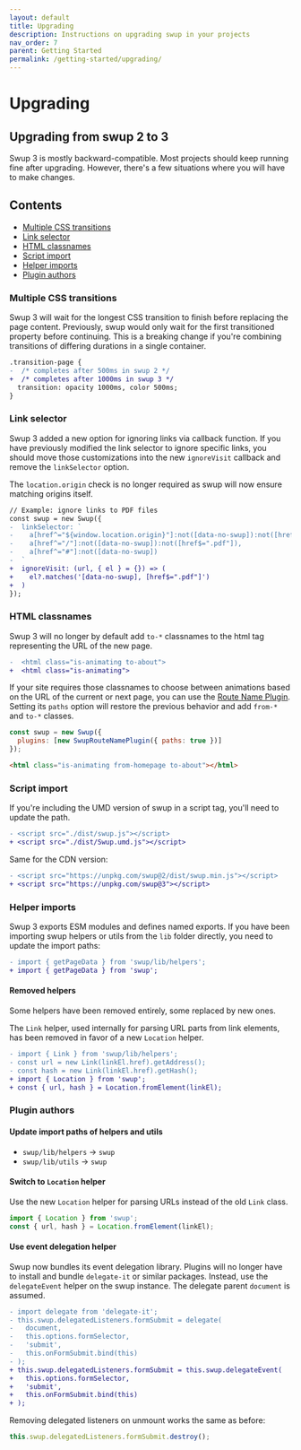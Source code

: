 ```yaml
---
layout: default
title: Upgrading
description: Instructions on upgrading swup in your projects
nav_order: 7
parent: Getting Started
permalink: /getting-started/upgrading/
---
```


# Upgrading

## Upgrading from swup 2 to 3

Swup 3 is mostly backward-compatible. Most projects should keep running fine after upgrading. However, there's a few situations where you will have to make changes.

## Contents

- [Multiple CSS transitions](#multiple-css-transitions)
- [Link selector](#link-selector)
- [HTML classnames](#html-classnames)
- [Script import](#script-import)
- [Helper imports](#helper-imports)
- [Plugin authors](#plugin-authors)

### Multiple CSS transitions

Swup 3 will wait for the longest CSS transition to finish before replacing the page content. Previously, swup would only wait for the first transitioned property before continuing. This is a breaking change if you're combining transitions of differing durations in a single container.

```diff
.transition-page {
-  /* completes after 500ms in swup 2 */
+  /* completes after 1000ms in swup 3 */
  transition: opacity 1000ms, color 500ms;
}
```

### Link selector

Swup 3 added a new option for ignoring links via callback function. If you have previously modified the link selector to ignore specific links, you should move those customizations into the new `ignoreVisit` callback and remove the `linkSelector` option.

The `location.origin` check is no longer required as swup will now ensure matching origins itself.

```diff
// Example: ignore links to PDF files
const swup = new Swup({
-  linkSelector: `
-    a[href^="${window.location.origin}"]:not([data-no-swup]):not([href$=".pdf"]),
-    a[href^="/"]:not([data-no-swup]):not([href$=".pdf"]),
-    a[href^="#"]:not([data-no-swup])
-  `
+  ignoreVisit: (url, { el } = {}) => (
+    el?.matches('[data-no-swup], [href$=".pdf"]')
+  )
});
```

### HTML classnames

Swup 3 will no longer by default add `to-*` classnames to the html tag
representing the URL of the new page.

```diff
-  <html class="is-animating to-about">
+  <html class="is-animating">
```

If your site requires those classnames to choose between animations based on the
URL of the current or next page, you can use the
[Route Name Plugin](/plugins/route-name-plugin). Setting its `paths` option will
restore the previous behavior and add `from-*` and `to-*` classes.

```js
const swup = new Swup({
  plugins: [new SwupRouteNamePlugin({ paths: true })]
});
```

```html
<html class="is-animating from-homepage to-about"></html>
```

### Script import

If you're including the UMD version of swup in a script tag, you'll need to update the path.

```diff
- <script src="./dist/swup.js"></script>
+ <script src="./dist/Swup.umd.js"></script>
```

Same for the CDN version:

```diff
- <script src="https://unpkg.com/swup@2/dist/swup.min.js"></script>
+ <script src="https://unpkg.com/swup@3"></script>
```

### Helper imports

Swup 3 exports ESM modules and defines named exports. If you have been importing swup helpers or utils from the `lib` folder directly, you need to update the import paths:

```diff
- import { getPageData } from 'swup/lib/helpers';
+ import { getPageData } from 'swup';
```

#### Removed helpers

Some helpers have been removed entirely, some replaced by new ones.

The `Link` helper, used internally for parsing URL parts from link elements, has been removed in favor of a new `Location` helper.

```diff
- import { Link } from 'swup/lib/helpers';
- const url = new Link(linkEl.href).getAddress();
- const hash = new Link(linkEl.href).getHash();
+ import { Location } from 'swup';
+ const { url, hash } = Location.fromElement(linkEl);
```

### Plugin authors

#### Update import paths of helpers and utils

- `swup/lib/helpers` → `swup`
- `swup/lib/utils` → `swup`

#### Switch to `Location` helper

Use the new `Location` helper for parsing URLs instead of the old `Link` class.

```js
import { Location } from 'swup';
const { url, hash } = Location.fromElement(linkEl);
```

#### Use event delegation helper

Swup now bundles its event delegation library. Plugins will no longer have to install and bundle `delegate-it` or similar packages. Instead, use the `delegateEvent` helper on the swup instance. The delegate parent `document` is assumed.

```diff
- import delegate from 'delegate-it';
- this.swup.delegatedListeners.formSubmit = delegate(
-   document,
-   this.options.formSelector,
-   'submit',
-   this.onFormSubmit.bind(this)
- );
+ this.swup.delegatedListeners.formSubmit = this.swup.delegateEvent(
+   this.options.formSelector,
+   'submit',
+   this.onFormSubmit.bind(this)
+ );
```

Removing delegated listeners on unmount works the same as before:

```js
this.swup.delegatedListeners.formSubmit.destroy();
```
